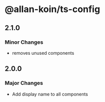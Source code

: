 # @allan-koin/ts-config

## 2.1.0

### Minor Changes

- removes unused components

## 2.0.0

### Major Changes

- Add display name to all components
